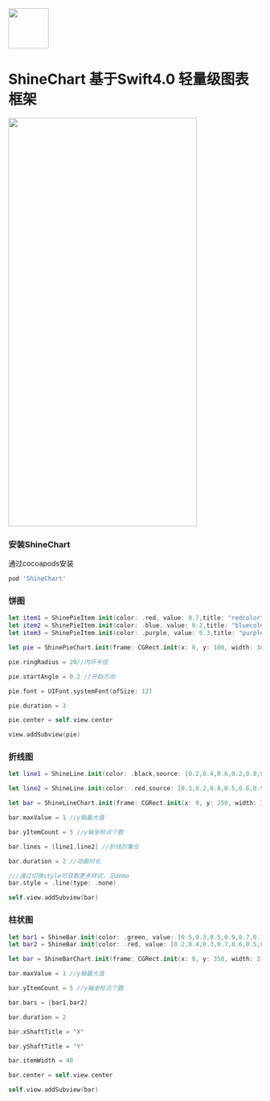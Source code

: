 <img width="80" height="80" border-radius = "40" src="https://avatars0.githubusercontent.com/u/26161584?s=400&u=16aa790577ba20eedb394841b66d1fcfc300c3c1&v=4"/>

# ShineChart 基于Swift4.0 轻量级图表框架

<img width="375" height="812" src="http://g.recordit.co/QwgYcD6hJd.gif"/>

### 安装ShineChart
通过cocoapods安装
```ruby
pod 'ShineChart'
```

### 饼图
```swift
let item1 = ShinePieItem.init(color: .red, value: 0.7,title: "redcolor")
let item2 = ShinePieItem.init(color: .blue, value: 0.2,title: "bluecolor")
let item3 = ShinePieItem.init(color: .purple, value: 0.3,title: "purplecolor")

let pie = ShinePieChart.init(frame: CGRect.init(x: 0, y: 100, width: 300, height: 200), items: [item1,item2,item3])

pie.ringRadius = 20//内环半径

pie.startAngle = 0.2 //开始方向

pie.font = UIFont.systemFont(ofSize: 12)

pie.duration = 3

pie.center = self.view.center

view.addSubview(pie)
```

### 折线图
```swift
let line1 = ShineLine.init(color: .black,source: [0.2,0.4,0.6,0.2,0.8,0.7])

let line2 = ShineLine.init(color: .red,source: [0.3,0.2,0.8,0.5,0.6,0.9])

let bar = ShineLineChart.init(frame: CGRect.init(x: 0, y: 250, width: 375, height: 150), xItems: ["1","2","3","4","5","6"])

bar.maxValue = 1 //y轴最大值

bar.yItemCount = 5 //y轴坐标点个数

bar.lines = [line1,line2] //折线的集合

bar.duration = 2 //动画时长

///通过切换style可获取更多样式，见demo
bar.style = .line(type: .none)

self.view.addSubview(bar)
```
### 柱状图
```swift
let bar1 = ShineBar.init(color: .green, value: [0.5,0.3,0.5,0.9,0.7,0.1,0.4])
let bar2 = ShineBar.init(color: .red, value: [0.2,0.4,0.3,0.7,0.6,0.5,0.8])

let bar = ShineBarChart.init(frame: CGRect.init(x: 0, y: 350, width: 375, height: 200), xItems: ["1","2","3","4","5","6"])

bar.maxValue = 1 //y轴最大值

bar.yItemCount = 5 //y轴坐标点个数

bar.bars = [bar1,bar2]

bar.duration = 2

bar.xShaftTitle = "X"

bar.yShaftTitle = "Y"

bar.itemWidth = 40

bar.center = self.view.center

self.view.addSubview(bar)

```
